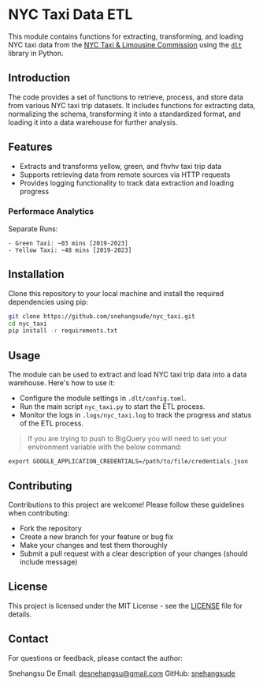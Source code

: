 # NYC Taxi Data ETL

This module contains functions for extracting, transforming, and loading NYC taxi data from the [NYC Taxi & Limousine Commission](https://www.nyc.gov/site/tlc/about/tlc-trip-record-data.page) using the [`dlt`](https://dlthub.com/) library in Python.

## Introduction

The code provides a set of functions to retrieve, process, and store data from various NYC taxi trip datasets. It includes functions for extracting data, normalizing the schema, transforming it into a standardized format, and loading it into a data warehouse for further analysis. 

## Features

- Extracts and transforms yellow, green, and fhvhv taxi trip data
- Supports retrieving data from remote sources via HTTP requests
- Provides logging functionality to track data extraction and loading progress

### Performace Analytics

Separate Runs:

    - Green Taxi: ~03 mins [2019-2023]
    - Yellow Taxi: ~48 mins [2019-2023]

## Installation

Clone this repository to your local machine and install the required dependencies using pip:

```bash
git clone https://github.com/snehangsude/nyc_taxi.git
cd nyc_taxi
pip install -r requirements.txt
```

## Usage

The module can be used to extract and load NYC taxi trip data into a data warehouse. Here's how to use it:

- Configure the module settings in `.dlt/config.toml`.
- Run the main script `nyc_taxi.py` to start the ETL process.
- Monitor the logs in `.logs/nyc_taxi.log` to track the progress and status of the ETL process.

> If you are trying to push to BigQuery you will need to set your environment variable with the below command:
```
export GOOGLE_APPLICATION_CREDENTIALS=/path/to/file/credentials.json 
```

## Contributing

Contributions to this project are welcome! Please follow these guidelines when contributing:

- Fork the repository
- Create a new branch for your feature or bug fix
- Make your changes and test them thoroughly
- Submit a pull request with a clear description of your changes (should include message)

## License

This project is licensed under the MIT License - see the [LICENSE](https://github.com/snehangsude/nyc_taxi_pipelines?tab=MIT-1-ov-file) file for details.

## Contact

For questions or feedback, please contact the author:

Snehangsu De
Email: desnehangsu@gmail.com
GitHub: [snehangsude](https://github.com/snehangsude)

